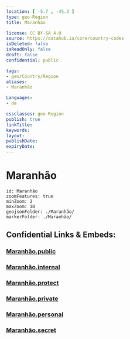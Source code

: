 ```yaml
---
location: [ -5.7 , -45.3 ] 
type: geo-Region
title: Maranhão

license: CC BY-SA 4.0
source: https://datahub.io/core/country-codes
isDeleted: false
isReadOnly: false
draft: false
confidential: public

tags:
- geo/Country/Region
aliases:
- Maranhão

Languages:
- de

cssclasses: geo-Region
publish: true
linkTitle: 
keywords: 
layout: 
publishDate: 
expiryDate: 
---
```


# Maranhão

```leaflet
id: Maranhão
zoomFeatures: true 
minZoom: 2 
maxZoom: 18
geojsonFolder: ./Maranhão/
markerFolder: ./Maranhão/
```


## Confidential Links & Embeds: 

### [Maranhão.public](/_public/\Earth\Continent\America~South\Brazil\states~BrazilMaranhão.public.md) 

### [Maranhão.internal](/_internal/\Earth\Continent\America~South\Brazil\states~BrazilMaranhão.internal.md) 

### [Maranhão.protect](/_protect/\Earth\Continent\America~South\Brazil\states~BrazilMaranhão.protect.md) 

### [Maranhão.private](/_private/\Earth\Continent\America~South\Brazil\states~BrazilMaranhão.private.md) 

### [Maranhão.personal](/_personal/\Earth\Continent\America~South\Brazil\states~BrazilMaranhão.personal.md) 

### [Maranhão.secret](/_secret/\Earth\Continent\America~South\Brazil\states~BrazilMaranhão.secret.md)

